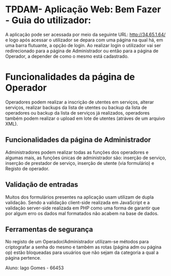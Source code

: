 ﻿# TPDAM- Aplicação Web: Bem Fazer - Guia do utilizador:

A aplicação pode ser acessada por meio da seguinte URL: http://34.65.1.64/ e logo após acessar o utilizador se depara com uma página na qual há, em uma barra flutuante, a opção de login. Ao realizar login o utilizador vai ser redirecionado para a página de Administrador ou então para a página de Operador, a depender de como o mesmo está cadastrado.


# Funcionalidades da página de Operador

Operadores podem realizar a inscrição de utentes em serviços, alterar serviços, realizar backups da lista de utentes ou backup da lista de operadores ou backup da lista de serviços já realizados, operadores também podem realizar o upload em lote de utentes (atráves de um arquivo XML).

## Funcionalidades da página de Administrador

Administradores podem realizar todas as funções dos operadores  e algumas mais, as funções únicas de administrador são: inserção de serviço, inserção de prestador de serviço, inserção de utente (via formulário) e Registo de operador.

## Validação de entradas

Muitos dos formulários presentes na aplicação usam utilizam de dupla validação. Sendo a validação client-side realizada em JavaScript e a validação server-side realizada em PHP como uma forma de garantir que por algum erro os dados mal formatados não acabem na base de dados.

## Ferramentas de segurança

No registo de um Operador/Administrador utilizam-se métodos para criptografar a senha do mesmo e também as rotas (página adm ou página op) estão bloqueadas para usuários que não sejam da categoria a qual a página pertence.

Aluno: Iago Gomes - 66453
```
